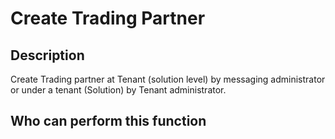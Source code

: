 # Create Trading Partner
## Description
Create Trading partner at Tenant (solution level) by messaging administrator or under a tenant (Solution) by Tenant administrator.
## Who can perform this function
